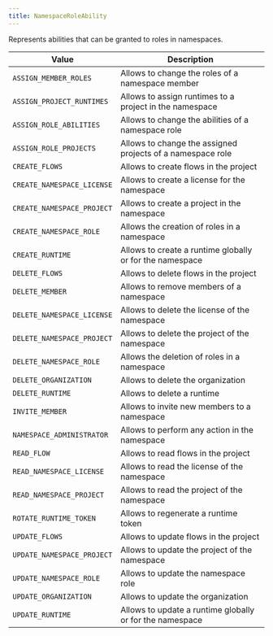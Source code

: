```yaml
---
title: NamespaceRoleAbility
---
```


Represents abilities that can be granted to roles in namespaces.

| Value | Description |
|-------|-------------|
| `ASSIGN_MEMBER_ROLES` | Allows to change the roles of a namespace member |
| `ASSIGN_PROJECT_RUNTIMES` | Allows to assign runtimes to a project in the namespace |
| `ASSIGN_ROLE_ABILITIES` | Allows to change the abilities of a namespace role |
| `ASSIGN_ROLE_PROJECTS` | Allows to change the assigned projects of a namespace role |
| `CREATE_FLOWS` | Allows to create flows in the project |
| `CREATE_NAMESPACE_LICENSE` | Allows to create a license for the namespace |
| `CREATE_NAMESPACE_PROJECT` | Allows to create a project in the namespace |
| `CREATE_NAMESPACE_ROLE` | Allows the creation of roles in a namespace |
| `CREATE_RUNTIME` | Allows to create a runtime globally or for the namespace |
| `DELETE_FLOWS` | Allows to delete flows in the project |
| `DELETE_MEMBER` | Allows to remove members of a namespace |
| `DELETE_NAMESPACE_LICENSE` | Allows to delete the license of the namespace |
| `DELETE_NAMESPACE_PROJECT` | Allows to delete the project of the namespace |
| `DELETE_NAMESPACE_ROLE` | Allows the deletion of roles in a namespace |
| `DELETE_ORGANIZATION` | Allows to delete the organization |
| `DELETE_RUNTIME` | Allows to delete a runtime |
| `INVITE_MEMBER` | Allows to invite new members to a namespace |
| `NAMESPACE_ADMINISTRATOR` | Allows to perform any action in the namespace |
| `READ_FLOW` | Allows to read flows in the project |
| `READ_NAMESPACE_LICENSE` | Allows to read the license of the namespace |
| `READ_NAMESPACE_PROJECT` | Allows to read the project of the namespace |
| `ROTATE_RUNTIME_TOKEN` | Allows to regenerate a runtime token |
| `UPDATE_FLOWS` | Allows to update flows in the project |
| `UPDATE_NAMESPACE_PROJECT` | Allows to update the project of the namespace |
| `UPDATE_NAMESPACE_ROLE` | Allows to update the namespace role |
| `UPDATE_ORGANIZATION` | Allows to update the organization |
| `UPDATE_RUNTIME` | Allows to update a runtime globally or for the namespace |
